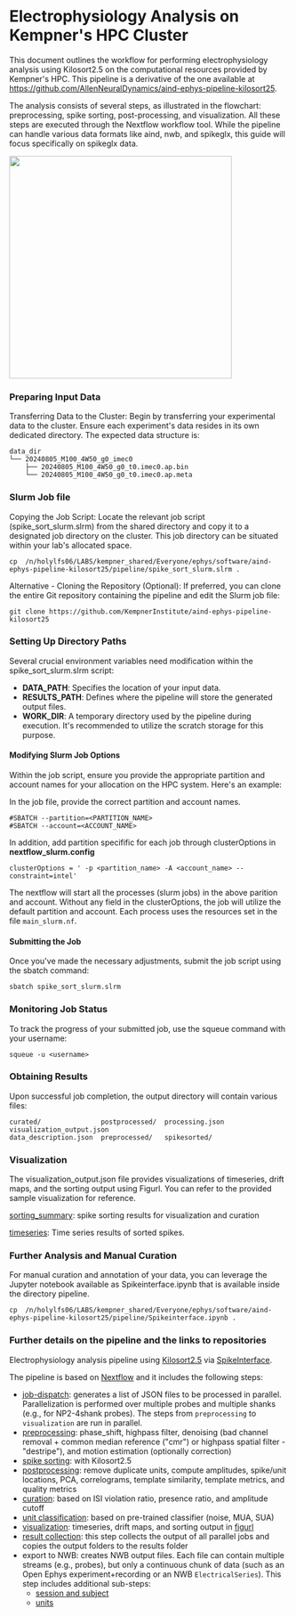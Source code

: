 

# Electrophysiology Analysis on Kempner's HPC Cluster

This document outlines the workflow for performing electrophysiology analysis using Kilosort2.5 on the computational resources provided by Kempner's HPC. This pipeline is a derivative of the one available at https://github.com/AllenNeuralDynamics/aind-ephys-pipeline-kilosort25.

The analysis consists of several steps, as illustrated in the flowchart: preprocessing, spike sorting, post-processing, and visualization. All these steps are executed through the Nextflow workflow tool. While the pipeline can handle various data formats like aind, nwb, and spikeglx, this guide will focus specifically on spikeglx data.

 <img src="https://raw.githubusercontent.com/KempnerInstitute/aind-ephys-pipeline-kilosort25/main/Fig/Flowchart-ephys-spike-kilosort.svg" width="400"/>
 

### Preparing Input Data

Transferring Data to the Cluster: Begin by transferring your experimental data to the cluster. Ensure each experiment's data resides in its own dedicated directory. The expected data structure is:

```
data_dir
└── 20240805_M100_4W50_g0_imec0
    ├── 20240805_M100_4W50_g0_t0.imec0.ap.bin
    └── 20240805_M100_4W50_g0_t0.imec0.ap.meta

```

### Slurm Job file

Copying the Job Script: Locate the relevant job script (spike_sort_slurm.slrm) from the shared directory and copy it to a designated job directory on the cluster. This job directory can be situated within your lab's allocated space.

```
cp  /n/holylfs06/LABS/kempner_shared/Everyone/ephys/software/aind-ephys-pipeline-kilosort25/pipeline/spike_sort_slurm.slrm .
```

Alternative - Cloning the Repository (Optional): If preferred, you can clone the entire Git repository containing the pipeline and edit the Slurm job file:

```
git clone https://github.com/KempnerInstitute/aind-ephys-pipeline-kilosort25
```

### Setting Up Directory Paths

Several crucial environment variables need modification within the spike_sort_slurm.slrm script:

- **DATA_PATH**: Specifies the location of your input data.
- **RESULTS_PATH**: Defines where the pipeline will store the generated output files.
- **WORK_DIR**: A temporary directory used by the pipeline during execution. It's recommended to utilize the scratch storage for this purpose.


#### Modifying Slurm Job Options

Within the job script, ensure you provide the appropriate partition and account names for your allocation on the HPC system. Here's an example:

In the job file, provide the correct partition and account names. 

```
#SBATCH --partition=<PARTITION_NAME>
#SBATCH --account=<ACCOUNT_NAME>
```

In addition, add partition specifific for each job through clusterOptions in **nextflow_slurm.config** 

```
clusterOptions = ' -p <partition_name> -A <account_name> --constraint=intel'
```
The nextflow will start all the processes (slurm jobs) in the above parition and account. Without any field in the clusterOptions, the job will utilize the default partition and account. Each process uses the resources set in the file `main_slurm.nf`. 

#### Submitting the Job

Once you've made the necessary adjustments, submit the job script using the sbatch command:

```
sbatch spike_sort_slurm.slrm
```

### Monitoring Job Status

To track the progress of your submitted job, use the squeue command with your username:

```
squeue -u <username>
```
### Obtaining Results

Upon successful job completion, the output directory will contain various files:

```
curated/               postprocessed/  processing.json  visualization_output.json
data_description.json  preprocessed/   spikesorted/
```
### Visualization

The visualization_output.json file provides visualizations of timeseries, drift maps, and the sorting output using Figurl. You can refer to the provided sample visualization for reference.


[sorting_summary](https://figurl.org/f?v=npm://@fi-sci/figurl-sortingview@12/dist&d=sha1://3b0465d83dab9c14210477b5bc690c94c2f0c797&s={%22sortingCuration%22:%22gh://AllenNeuralDynamics/ephys-sorting-manual-curation/main/ecephys_session/block0_imec0.ap_recording1_group1/kilosort2_5/curation.json%22}&label=ecephys_session%20-%20block0_imec0.ap_recording1_group1%20-%20kilosort2_5%20-%20Sorting%20Summary): spike sorting results for visualization and curation

[timeseries](https://figurl.org/f?v=npm://@fi-sci/figurl-sortingview@12/dist&d=sha1://f038c09c3465a22bda53e6917e1cfa7ad0afd6f7&label=ecephys_session%20-%20block0_imec0.ap_recording1_group0): Time series results of sorted spikes. 


### Further Analysis and Manual Curation

For manual curation and annotation of your data, you can leverage the Jupyter notebook available as Spikeinterface.ipynb that is available inside the directory pipeline. 

```
cp  /n/holylfs06/LABS/kempner_shared/Everyone/ephys/software/aind-ephys-pipeline-kilosort25/pipeline/Spikeinterface.ipynb .
```


### Further details on the pipeline and the links to repositories

Electrophysiology analysis pipeline using [Kilosort2.5](https://github.com/MouseLand/Kilosort/tree/v2.5) via [SpikeInterface](https://github.com/SpikeInterface/spikeinterface).

The pipeline is based on [Nextflow](https://www.nextflow.io/) and it includes the following steps:

- [job-dispatch](https://github.com/AllenNeuralDynamics/aind-ephys-job-dispatch/): generates a list of JSON files to be processed in parallel. Parallelization is performed over multiple probes and multiple shanks (e.g., for NP2-4shank probes). The steps from `preprocessing` to `visualization` are run in parallel.
- [preprocessing](https://github.com/AllenNeuralDynamics/aind-ephys-preprocessing/): phase_shift, highpass filter, denoising (bad channel removal + common median reference ("cmr") or highpass spatial filter - "destripe"), and motion estimation (optionally correction)
- [spike sorting](https://github.com/AllenNeuralDynamics/aind-ephys-spikesort-kilosort25/): with Kilosort2.5
- [postprocessing](https://github.com/AllenNeuralDynamics/aind-ephys-postprocessing/): remove duplicate units, compute amplitudes, spike/unit locations, PCA, correlograms, template similarity, template metrics, and quality metrics
- [curation](https://github.com/AllenNeuralDynamics/aind-ephys-curation/): based on ISI violation ratio, presence ratio, and amplitude cutoff
- [unit classification](https://github.com/AllenNeuralDynamics/aind-ephys-unit-classification/): based on pre-trained classifier (noise, MUA, SUA)
- [visualization](https://github.com/AllenNeuralDynamics/aind-ephys-visualization/): timeseries, drift maps, and sorting output in [figurl](https://github.com/flatironinstitute/figurl/blob/main/README.md)
- [result collection](https://github.com/AllenNeuralDynamics/aind-ephys-result-collector/): this step collects the output of all parallel jobs and copies the output folders to the results folder
- export to NWB: creates NWB output files. Each file can contain multiple streams (e.g., probes), but only a continuous chunk of data (such as an Open Ephys experiment+recording or an NWB `ElectricalSeries`). This step includes additional sub-steps:
  - [session and subject](https://github.com/AllenNeuralDynamics/NWB_Packaging_Subject_Capsule)
  - [units](https://github.com/AllenNeuralDynamics/NWB_Packaging_Units)

